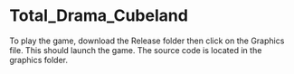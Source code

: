 # Total_Drama_Cubeland
To play the game, download the Release folder then click on the Graphics file. This should launch the game. The source code is located in the graphics folder.
